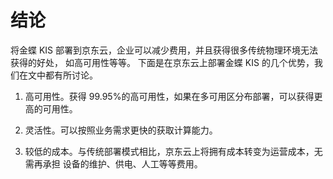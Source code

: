 # 结论 

将金蝶 KIS 部署到京东云，企业可以减少费用，并且获得很多传统物理环境无法获得的好处， 如高可用性等等。
下面是在京东云上部署金蝶 KIS 的几个优势，我们在文中都有所讨论。

1. 高可用性。获得 99.95%的高可用性，如果在多可用区分布部署，可以获得更高的可用性。

2. 灵活性。可以按照业务需求更快的获取计算能力。

3. 较低的成本。与传统部署模式相比，京东云上将拥有成本转变为运营成本，无需再承担 设备的维护、供电、人工等等费用。
